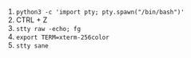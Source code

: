1. `python3 -c 'import pty; pty.spawn("/bin/bash")'`
2. CTRL + Z
3. `stty raw -echo; fg`
6. `export TERM=xterm-256color`
7. `stty sane`
